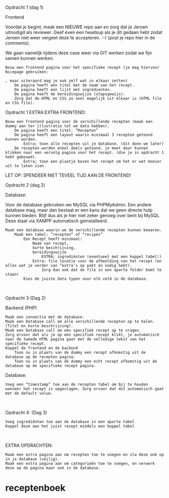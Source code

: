 Opdracht 1 (dag 1)

Frontend

Voordat je begint, maak een NIEUWE repo aan en zorg dat je Jeroen uitnodigd als reviewer. Geef even een headsup als je dit gedaan hebt zodat Jeroen niet weer vergeet deze te accepteren. :-) (post je repo hier in de comments).

We gaan namelijk tijdens deze case weer via GIT werken zodat we fijn samen kunnen werken.

    Bouw een frontend pagina voor het specifieke recept (je mag hiervoor Nicepage gebruiken: 

    , maar uiteraard mag je ook zelf wat in elkaar zetten)
        De pagina heeft een titel met de naam van het recept.
        De pagina heeft een lijst met ingredienten.
        De pagina heeft de bereidingswijze (stapsgewijs).
        Zorg dat de HTML en CSS zo veel mogelijk uit elkaar is (HTML file en CSS file).

Opdracht 1 EXTRA:EXTRA FRONTEND:

    Bouw een frontend pagina voor de verschillende recepten (maak een dummy aan ter illustratie tot we data hebben).
        De pagina heeft een titel: “Recepten”
        De pagina heeft een layout waarin minimaal 3 recepten getoond kunnen worden.
            Extra; toon alle recepten uit je database. (dit doen we later)
        De recepten worden enkel deels getoond, je moet door kunnen klikken naar een vervolg pagina voor het recept. (die je in opdracht 1 hebt gebouwd).
            Extra; toon een plaatje boven het recept om het er wat mooier uit te laten zien.

LET OP: SPENDEER NIET TEVEEL TIJD AAN DE FRONTEND!

Opdracht 2 (dag 2)

Database:

Voor de database gebruiken we MySQL via PHPMyAdmin. Een andere database mag, maar dan bestaat er een kans dat we geen directe hulp kunnen bieden. Blijf dus als je hier niet zeker genoeg over bent bij MySQL. Deze staat via XAMPP automatisch geinstalleerd.

    Maak een database waarin we de verschillende recepten kunnen bewaren.
        Maak een tabel: “recepten” of “recipes”
            Een Recept heeft minimaal:
                Naam van recept,
                korte beschrijving,
                bereidingswijze
                    EXTRA: ingrediënten (eventueel met een koppel tabel!)
                Extra: file locatie voor de afbeelding van het recept (en alles wat je verder van “extra’s op pakt en nodig hebt).
                    Zorg dan ook dat de file in een aparte folder komt te staan!
            Kies de juiste data typen voor elk veld in de database.

‌

Opdracht 3 (Dag 2)

Backend (PHP)

    Maak een connectie met de database.
    Maak een Database call om alle verschillende recepten op te halen. (Titel en korte beschrijving).
    Maak een Database call om een specifiek recept op te vragen.
    Zorg ervoor dat als je op een specifiek recept klikt, je automatisch naar de tweede HTML pagina gaat met de volledige tekst van het specifieke recept.
    Koppel de frontend en de backend
        Toon nu in plaats van de dummy een recept afkomstig uit de database op de recepten pagina.
        Toon nu in plaats van de dummy een echt recept afkomstig uit de database op de specifieke recept pagina.

Database:

    Voeg een “timestamp” toe aan de recepten tabel om bij te houden wanneer het recept is opgeslagen. Zorg ervoor dat dit automatisch gaat met de default value.

‌

Opdracht 4: (Dag 3)

    Voeg ingrediënten toe aan de database in een aparte tabel
    Koppel deze aan het juist recept middels een koppel tabel

‌

EXTRA OPDRACHTEN:

    Maak een extra pagina aan om recepten toe te voegen en sla deze ook op in je database (veilig).
    Maak een extra pagina aan om categorieën toe te voegen, en verwerk deze op de pagina maar ook in de database.
# receptenboek
